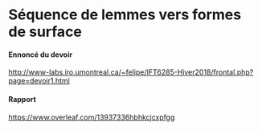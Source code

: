 # Séquence de lemmes vers formes de surface
#### Ennoncé du devoir
http://www-labs.iro.umontreal.ca/~felipe/IFT6285-Hiver2018/frontal.php?page=devoir1.html

#### Rapport
https://www.overleaf.com/13937336hbhkcjcxpfgg

